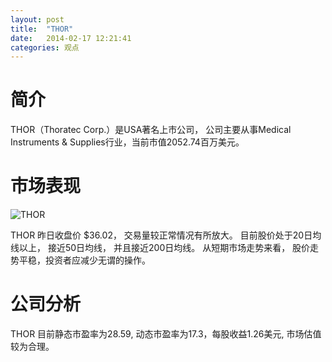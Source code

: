 ```yaml
---
layout: post
title:  "THOR"
date:   2014-02-17 12:21:41
categories: 观点
---
```


# 简介
THOR（Thoratec Corp.）是USA著名上市公司，
公司主要从事Medical Instruments & Supplies行业，当前市值2052.74百万美元。

# 市场表现

![THOR](http://finviz.com/chart.ashx?t=THOR&ty=c&ta=1&p=d&s=l)

THOR 昨日收盘价 $36.02，
交易量较正常情况有所放大。
目前股价处于20日均线以上，
接近50日均线，
并且接近200日均线。
从短期市场走势来看，
股价走势平稳，投资者应减少无谓的操作。

# 公司分析
THOR 目前静态市盈率为28.59, 动态市盈率为17.3，每股收益1.26美元,
市场估值较为合理。
